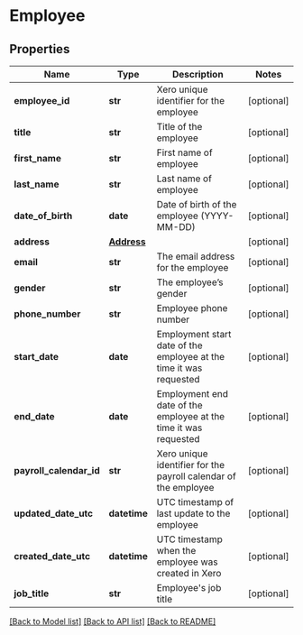 # Employee

## Properties
Name | Type | Description | Notes
------------ | ------------- | ------------- | -------------
**employee_id** | **str** | Xero unique identifier for the employee | [optional] 
**title** | **str** | Title of the employee | [optional] 
**first_name** | **str** | First name of employee | [optional] 
**last_name** | **str** | Last name of employee | [optional] 
**date_of_birth** | **date** | Date of birth of the employee (YYYY-MM-DD) | [optional] 
**address** | [**Address**](Address.md) |  | [optional] 
**email** | **str** | The email address for the employee | [optional] 
**gender** | **str** | The employee’s gender | [optional] 
**phone_number** | **str** | Employee phone number | [optional] 
**start_date** | **date** | Employment start date of the employee at the time it was requested | [optional] 
**end_date** | **date** | Employment end date of the employee at the time it was requested | [optional] 
**payroll_calendar_id** | **str** | Xero unique identifier for the payroll calendar of the employee | [optional] 
**updated_date_utc** | **datetime** | UTC timestamp of last update to the employee | [optional] 
**created_date_utc** | **datetime** | UTC timestamp when the employee was created in Xero | [optional] 
**job_title** | **str** | Employee&#39;s job title | [optional] 

[[Back to Model list]](../README.md#documentation-for-models) [[Back to API list]](../README.md#documentation-for-api-endpoints) [[Back to README]](../README.md)


